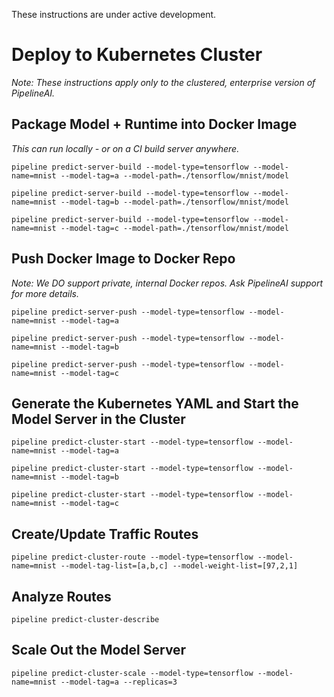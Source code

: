 These instructions are under active development.

# Deploy to Kubernetes Cluster
_Note:  These instructions apply only to the clustered, enterprise version of PipelineAI._

## Package Model + Runtime into Docker Image
_This can run locally - or on a CI build server anywhere._
```
pipeline predict-server-build --model-type=tensorflow --model-name=mnist --model-tag=a --model-path=./tensorflow/mnist/model
```
```
pipeline predict-server-build --model-type=tensorflow --model-name=mnist --model-tag=b --model-path=./tensorflow/mnist/model
```
```
pipeline predict-server-build --model-type=tensorflow --model-name=mnist --model-tag=c --model-path=./tensorflow/mnist/model
```

## Push Docker Image to Docker Repo

_Note:  We DO support private, internal Docker repos.  Ask PipelineAI support for more details._
```
pipeline predict-server-push --model-type=tensorflow --model-name=mnist --model-tag=a
```
```
pipeline predict-server-push --model-type=tensorflow --model-name=mnist --model-tag=b
```
```
pipeline predict-server-push --model-type=tensorflow --model-name=mnist --model-tag=c
```

## Generate the Kubernetes YAML and Start the Model Server in the Cluster
```
pipeline predict-cluster-start --model-type=tensorflow --model-name=mnist --model-tag=a
```
```
pipeline predict-cluster-start --model-type=tensorflow --model-name=mnist --model-tag=b
```
```
pipeline predict-cluster-start --model-type=tensorflow --model-name=mnist --model-tag=c
```

## Create/Update Traffic Routes
```
pipeline predict-cluster-route --model-type=tensorflow --model-name=mnist --model-tag-list=[a,b,c] --model-weight-list=[97,2,1]
```

## Analyze Routes
```
pipeline predict-cluster-describe
```

## Scale Out the Model Server
```
pipeline predict-cluster-scale --model-type=tensorflow --model-name=mnist --model-tag=a --replicas=3
```
